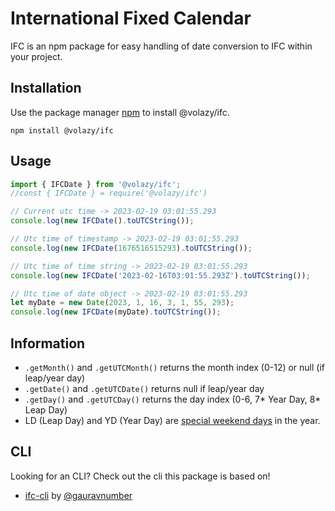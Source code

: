 # International Fixed Calendar 

IFC is an npm package for easy handling of date conversion to IFC within your project.

## Installation

Use the package manager [npm](https://docs.npmjs.com/cli/v9/commands/npm-install) to install @volazy/ifc.

```npm
npm install @volazy/ifc
```

## Usage

```typescript
import { IFCDate } from '@volazy/ifc';
//const { IFCDate } = require('@volazy/ifc')

// Current utc time -> 2023-02-19 03:01:55.293
console.log(new IFCDate().toUTCString());

// Utc time of timestamp -> 2023-02-19 03:01:55.293
console.log(new IFCDate(1676516515293).toUTCString());

// Utc time of time string -> 2023-02-19 03:01:55.293
console.log(new IFCDate('2023-02-16T03:01:55.293Z').toUTCString());

// Utc time of date object -> 2023-02-19 03:01:55.293
let myDate = new Date(2023, 1, 16, 3, 1, 55, 293);
console.log(new IFCDate(myDate).toUTCString());
```

## Information

- `.getMonth()` and `.getUTCMonth()` returns the month index (0-12) or null (if leap/year day)
- `.getDate()` and `.getUTCDate()` returns null if leap/year day
- `.getDay()` and `.getUTCDay()` returns the day index (0-6, 7* Year Day, 8* Leap Day)
- LD (Leap Day) and YD (Year Day) are [special weekend days](https://en.wikipedia.org/wiki/International_Fixed_Calendar#Rules) in the year.

## CLI

Looking for an CLI? Check out the cli this package is based on!

- [ifc-cli](https://www.npmjs.com/package/ifc-cli) by [@gauravnumber](https://github.com/gauravnumber)